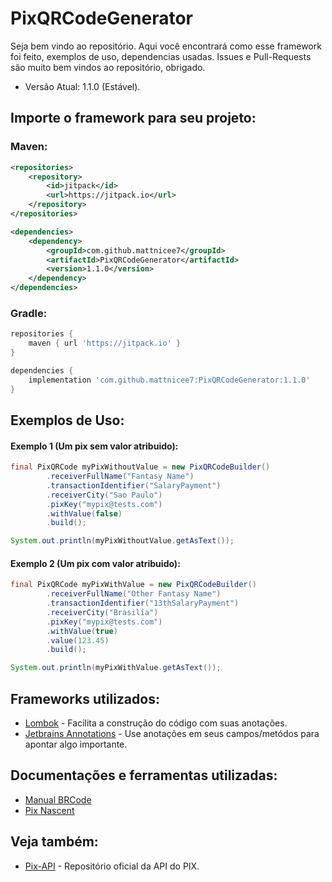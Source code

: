 # PixQRCodeGenerator

Seja bem vindo ao repositório. Aqui você encontrará como esse framework foi feito, exemplos de uso, dependencias usadas.
Issues e Pull-Requests são muito bem vindos ao repositório, obrigado.

* Versão Atual: 1.1.0 (Estável).

## Importe o framework para seu projeto:

### Maven:

```xml
<repositories>
    <repository>
        <id>jitpack</id>
        <url>https://jitpack.io</url>
    </repository>
</repositories>

<dependencies>
    <dependency>
        <groupId>com.github.mattnicee7</groupId>
        <artifactId>PixQRCodeGenerator</artifactId>
        <version>1.1.0</version>
    </dependency>
</dependencies>
```

### Gradle:
```gradle
repositories {
    maven { url 'https://jitpack.io' }
}

dependencies {
    implementation 'com.github.mattnicee7:PixQRCodeGenerator:1.1.0'
}
```

## Exemplos de Uso:

#### Exemplo 1 (Um pix sem valor atribuido):

```java
final PixQRCode myPixWithoutValue = new PixQRCodeBuilder()
        .receiverFullName("Fantasy Name")
        .transactionIdentifier("SalaryPayment")
        .receiverCity("Sao Paulo")
        .pixKey("mypix@tests.com")
        .withValue(false)
        .build();

System.out.println(myPixWithoutValue.getAsText());
```

#### Exemplo 2 (Um pix com valor atribuido):

```java
final PixQRCode myPixWithValue = new PixQRCodeBuilder()
        .receiverFullName("Other Fantasy Name")
        .transactionIdentifier("13thSalaryPayment")
        .receiverCity("Brasilia")
        .pixKey("mypix@tests.com")
        .withValue(true)
        .value(123.45)
        .build();

System.out.println(myPixWithValue.getAsText());
```

## Frameworks utilizados:

* [Lombok](https://projectlombok.org/) - Facilita a construção do código com suas anotações.
* [Jetbrains Annotations](https://www.jetbrains.com/help/idea/annotating-source-code.html) - Use anotações em seus campos/metódos para apontar algo importante.

## Documentações e ferramentas utilizadas:

* [Manual BRCode](https://www.bcb.gov.br/content/estabilidadefinanceira/spb_docs/ManualBRCode.pdf)
* [Pix Nascent](https://github.com/NascentSecureTech/pix-qrcode-utils) 

## Veja também:

* [Pix-API](https://github.com/bacen/pix-api) - Repositório oficial da API do PIX.
